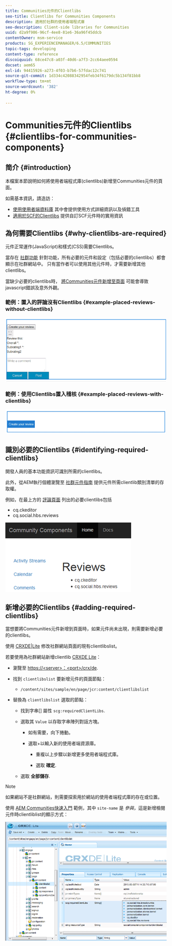 ```yaml
---
title: Communities元件的Clientlibs
seo-title: Clientlibs for Communities Components
description: 適用於社群的使用者端程式庫
seo-description: Client-side libraries for Communities
uuid: d2a9f986-96cf-4ee8-81e6-36a96f45ddcb
contentOwner: msm-service
products: SG_EXPERIENCEMANAGER/6.5/COMMUNITIES
topic-tags: developing
content-type: reference
discoiquuid: 68ce47c8-a03f-40d6-a7f3-2cc64aee0594
docset: aem65
exl-id: 94415926-a273-4f03-b7b6-57fdac12c741
source-git-commit: 1d334c42088342954feb34f6179dc5b134f81bb8
workflow-type: tm+mt
source-wordcount: '382'
ht-degree: 0%

---
```


# Communities元件的Clientlibs {#clientlibs-for-communities-components}

## 简介 {#introduction}

本檔案本節說明如何將使用者端程式庫(clientlibs)新增至Communities元件的頁面。

如需基本資訊，請造訪：

* [使用使用者端資料庫](/help/sites-developing/clientlibs.md) 其中會提供使用方式詳細資訊以及偵錯工具
* [適用於SCF的Clientlibs](/help/communities/client-customize.md#clientlibs) 提供自訂SCF元件時的實用資訊


## 為何需要Clientlibs {#why-clientlibs-are-required}

元件正常運作(JavaScript)和樣式(CSS)需要Clientlibs。

當存在 [社群功能](/help/communities/functions.md) 針對功能，所有必要的元件和設定（包括必要的clientlibs）都會顯示在社群網站中。 只有當作者可以使用其他元件時，才需要新增其他clientlibs。

當缺少必要的clientlibs時， [將Communities元件新增至頁面](/help/communities/author-communities.md) 可能會導致javascript錯誤及意外外觀。

### 範例：置入的評論沒有Clientlibs {#example-placed-reviews-without-clientlibs}

![置入的評論](assets/placed-reviews.png)

### 範例：使用Clientlibs置入稽核 {#example-placed-reviews-with-clientlibs}

![reviews-clientlibs](assets/reviews-clientlibs.png)

## 識別必要的Clientlibs {#identifying-required-clientlibs}

開發人員的基本功能資訊可識別所需的clientlibs。

此外，從AEM執行個體瀏覽至 [社群元件指南](/help/communities/components-guide.md) 提供元件所需clientlib類別清單的存取權。

例如，在最上方的 [評論頁面](https://localhost:4502/content/community-components/en/reviews.html) 列出的必要clientlibs包括

* cq.ckeditor
* cq.social.hbs.reviews

![clientlibs-reviews](assets/clientlibs-reviews.png)

## 新增必要的Clientlibs {#adding-required-clientlibs}

當想要將Communities元件新增到頁面時，如果元件尚未出現，則需要新增必要的clientlibs。

使用 [CRXDE|Lite](#using-crxde-lite) 修改社群網站頁面的現有clientlibslist。

若要使用為社群網站新增clientlib [CRXDE Lite](/help/sites-developing/developing-with-crxde-lite.md)：

* 瀏覽至 [https://&lt;server>：&lt;port>/crx/de](https://localhost:4502/crx/de).
* 找到 `clientlibslist` 要新增元件的頁面節點：

   * `/content/sites/sample/en/page/jcr:content/clientlibslist`

* 替換為 `clientlibslist` 選取的節點：

   * 找到字串[] 屬性 `scg:requiredClientLibs`.
   * 選取其 `Value` 以存取字串陣列對話方塊。

      * 如有需要，向下捲動。
      * 選取+以輸入新的使用者端資源庫。

         * 重複以上步驟以新增更多使用者端程式庫。

         * 選取 **確定**.
   * 選取 **全部儲存**.


>[!NOTE]
>
>如果網站不是社群網站，則需要探索用於網站的使用者端程式庫的存在或位置。

使用 [AEM Communities快速入門](/help/communities/getting-started.md) 範例，其中 `site-name` 是 *參與*，這是新增檢閱元件時clientliblist的顯示方式：

![review-component](assets/review-component.png)
